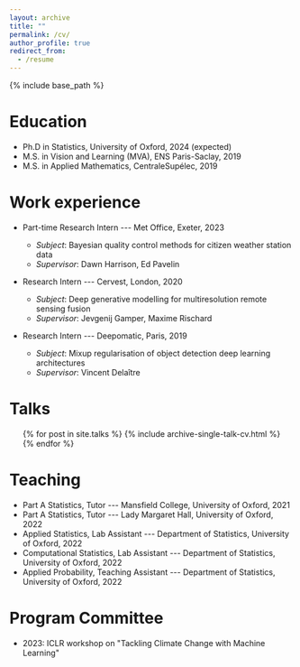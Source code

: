 ```yaml
---
layout: archive
title: ""
permalink: /cv/
author_profile: true
redirect_from:
  - /resume
---
```


{% include base_path %}

Education
======
* Ph.D in Statistics, University of Oxford, 2024 (expected)
* M.S. in Vision and Learning (MVA), ENS Paris-Saclay, 2019
* M.S. in Applied Mathematics, CentraleSupélec, 2019


Work experience
======
* Part-time Research Intern --- Met Office, Exeter, 2023
  * _Subject_: Bayesian quality control methods for citizen weather station data
  * _Supervisor_: Dawn Harrison, Ed Pavelin

* Research Intern --- Cervest, London, 2020
  * _Subject_: Deep generative modelling for multiresolution remote sensing fusion
  * _Supervisor_: Jevgenij Gamper, Maxime Rischard

* Research Intern --- Deepomatic, Paris, 2019
  * _Subject_: Mixup regularisation of object detection deep learning architectures
  * _Supervisor_: Vincent Delaître


Talks
======
  <ul>{% for post in site.talks %}
    {% include archive-single-talk-cv.html %}
  {% endfor %}</ul>


Teaching
======
* Part A Statistics, Tutor --- Mansfield College, University of Oxford, 2021
* Part A Statistics, Tutor --- Lady Margaret Hall, University of Oxford, 2022
* Applied Statistics, Lab Assistant --- Department of Statistics, University of Oxford, 2022
* Computational Statistics, Lab Assistant --- Department of Statistics, University of Oxford, 2022
* Applied Probability, Teaching Assistant --- Department of Statistics, University of Oxford, 2022


Program Committee
=======
* 2023: ICLR workshop on "Tackling Climate Change with Machine Learning"
